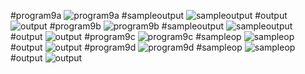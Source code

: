 #program9a
![program9a](FCFScode5629a.png)
#sampleoutput
![sampleoutput](FCFS9a562sampleoutput.png)
#output
![output](FCFS9a562output.png)
#program9b
![program9b](SJFcode9b562.png)
#sampleoutput
![sampleoutput](SJF5629bsampleoutput.png)
#output
![output](SJF5629boutput.png)
#program9c
![program9c](RoundRobin_Code5629cprogram.png)
#sampleop
![sampleop](RoundRobinIO5629csampleop.png)
#output
![output](RoundRobinEO5629coutput.png)
#program9d
![program9d](PriorityCode5629dprogram.png)
#sampleop
![sampleop](PriorityIO5629dsampleop.png)
#output
![output](PriorityEO5629dop.png)
